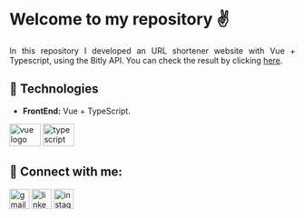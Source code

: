 # Welcome to my repository ✌

<p align="justify">In this repository I developed an URL shortener website with Vue + Typescript, using the Bitly API. You can check the result by clicking <a href="https://guilherme-mattos-conde.github.io/url-shortener-website/">here</a>.</p>

## 🚀 Technologies

- **FrontEnd:** Vue + TypeScript.

<div>
  <img src="https://cdn.jsdelivr.net/gh/devicons/devicon/icons/vuejs/vuejs-original.svg" width="55" height="40" alt="vue logo"/>
  <img src="https://cdn.jsdelivr.net/gh/devicons/devicon/icons/typescript/typescript-original.svg" width="55" height="40" alt="typescript logo"/>
</div>

## 🔗 Connect with me:

<a href="mailto:guilherme.mattos.conde@gmail.com" target="_blank"><img src="https://img.shields.io/static/v1?message=Gmail&logo=gmail&label=&color=EA4335&logoColor=white&labelColor=&style=for-the-badge" height="35" alt="gmail logo" /></a>
<a href="https://www.linkedin.com/in/guilherme-mattos-conde/" target="_blank"><img src="https://img.shields.io/static/v1?message=Linkedin&logo=linkedin&label=&color=0A66C2&logoColor=white&labelColor=&style=for-the-badge" height="35" alt="linkedin logo" /></a>
<a href="https://instagram.com/gui.conde17" target="_blank"><img src="https://img.shields.io/static/v1?message=Instagram&logo=instagram&label=&color=E4405F&logoColor=white&labelColor=&style=for-the-badge" height="35" alt="instagram logo" /></a>